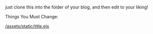 just clone this into the folder of your blog, and then edit to your liking!



Things You Must Change:


[/assets/static/title.ejs](https://github.com/Jonyk56/blog-post-ejs-template-no-comments-/blob/master/assets/static/title.ejs#L2)
